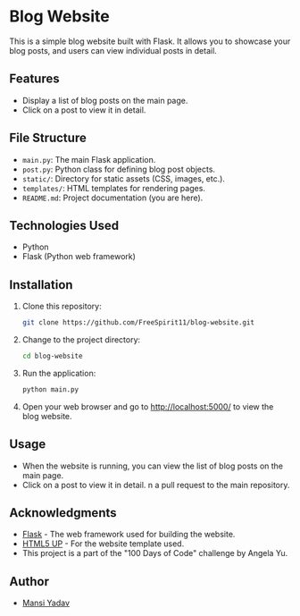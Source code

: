 # Blog Website

This is a simple blog website built with Flask. It allows you to showcase your blog posts, and users can view individual posts in detail.

## Features

- Display a list of blog posts on the main page.
- Click on a post to view it in detail.

## File Structure

- `main.py`: The main Flask application.
- `post.py`: Python class for defining blog post objects.
- `static/`: Directory for static assets (CSS, images, etc.).
- `templates/`: HTML templates for rendering pages.
- `README.md`: Project documentation (you are here).

## Technologies Used

- Python
- Flask (Python web framework)

## Installation

1. Clone this repository:

   ```bash
   git clone https://github.com/FreeSpirit11/blog-website.git
   ```

2. Change to the project directory:

   ```bash
   cd blog-website
   ```
3. Run the application:

   ```bash
   python main.py
   ```

4. Open your web browser and go to [http://localhost:5000/](http://localhost:5000/) to view the blog website.

## Usage

- When the website is running, you can view the list of blog posts on the main page.
- Click on a post to view it in detail.
n a pull request to the main repository.

## Acknowledgments

- [Flask](https://flask.palletsprojects.com/) - The web framework used for building the website.
- [HTML5 UP](https://html5up.net/) - For the website template used.
- This project is a part of the "100 Days of Code" challenge by Angela Yu.

## Author
- [Mansi Yadav](https://github.com/FreeSpirit11)
